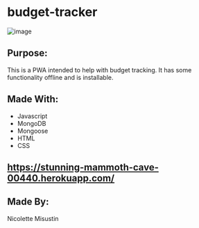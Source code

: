 # budget-tracker
![image](https://user-images.githubusercontent.com/78009246/124419773-2db3f500-dd2c-11eb-8fa9-fce4a40a5731.png)
## Purpose:
This is a PWA intended to help with budget tracking. It has some functionality offline and is installable.
## Made With:
* Javascript
* MongoDB
* Mongoose
* HTML
* CSS
## https://stunning-mammoth-cave-00440.herokuapp.com/
## Made By:
Nicolette Misustin
